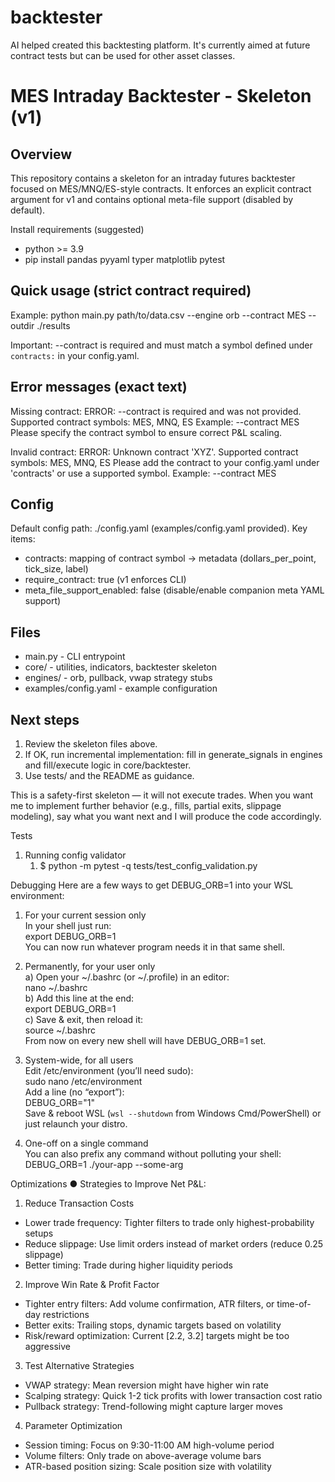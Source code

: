# backtester
AI helped created this backtesting platform. It's currently aimed at future contract tests but can be used for other asset classes.


MES Intraday Backtester - Skeleton (v1)
=======================================

Overview
--------
This repository contains a skeleton for an intraday futures backtester focused on MES/MNQ/ES-style contracts.
It enforces an explicit contract argument for v1 and contains optional meta-file support (disabled by default).

Install requirements (suggested)
- python >= 3.9
- pip install pandas pyyaml typer matplotlib pytest

Quick usage (strict contract required)
-------------------------------------
Example:
  python main.py path/to/data.csv --engine orb --contract MES --outdir ./results

Important: --contract is required and must match a symbol defined under `contracts:` in your config.yaml.

Error messages (exact text)
---------------------------
Missing contract:
  ERROR: --contract is required and was not provided.
  Supported contract symbols: MES, MNQ, ES
  Example: --contract MES
  Please specify the contract symbol to ensure correct P&L scaling.

Invalid contract:
  ERROR: Unknown contract 'XYZ'. Supported contract symbols: MES, MNQ, ES
  Please add the contract to your config.yaml under 'contracts' or use a supported symbol.
  Example: --contract MES

Config
------
Default config path: ./config.yaml (examples/config.yaml provided).
Key items:
- contracts: mapping of contract symbol -> metadata (dollars_per_point, tick_size, label)
- require_contract: true (v1 enforces CLI)
- meta_file_support_enabled: false (disable/enable companion meta YAML support)

Files
-----
- main.py - CLI entrypoint
- core/ - utilities, indicators, backtester skeleton
- engines/ - orb, pullback, vwap strategy stubs
- examples/config.yaml - example configuration

Next steps
----------
1. Review the skeleton files above.
2. If OK, run incremental implementation: fill in generate_signals in engines and fill/execute logic in core/backtester.
3. Use tests/ and the README as guidance.

This is a safety-first skeleton — it will not execute trades. When you want me to implement further behavior (e.g., fills, partial exits, slippage modeling), say what you want next and I will produce the code accordingly.

Tests
1. Running config validator
   1. $  python -m pytest -q tests/test_config_validation.py
   
Debugging
Here are a few ways to get DEBUG_ORB=1 into your WSL environment:

1) For your current session only  
   In your shell just run:  
     export DEBUG_ORB=1  
   You can now run whatever program needs it in that same shell.

2) Permanently, for your user only  
   a) Open your ~/.bashrc (or ~/.profile) in an editor:  
      nano ~/.bashrc  
   b) Add this line at the end:  
      export DEBUG_ORB=1  
   c) Save & exit, then reload it:  
      source ~/.bashrc  
   From now on every new shell will have DEBUG_ORB=1 set.

3) System-wide, for all users  
   Edit /etc/environment (you’ll need sudo):  
     sudo nano /etc/environment  
   Add a line (no “export”):  
     DEBUG_ORB="1"  
   Save & reboot WSL (`wsl --shutdown` from Windows Cmd/PowerShell) or just relaunch your distro.

4) One-off on a single command  
   You can also prefix any command without polluting your shell:  
     DEBUG_ORB=1 ./your-app --some-arg  

Optimizations
● Strategies to Improve Net P&L:

  1. Reduce Transaction Costs
  - Lower trade frequency: Tighter filters to trade only highest-probability
  setups
  - Reduce slippage: Use limit orders instead of market orders (reduce 0.25
  slippage)
  - Better timing: Trade during higher liquidity periods

  2. Improve Win Rate & Profit Factor
  - Tighter entry filters: Add volume confirmation, ATR filters, or time-of-day
  restrictions
  - Better exits: Trailing stops, dynamic targets based on volatility
  - Risk/reward optimization: Current [2.2, 3.2] targets might be too aggressive

  3. Test Alternative Strategies
  - VWAP strategy: Mean reversion might have higher win rate
  - Scalping strategy: Quick 1-2 tick profits with lower transaction cost ratio
  - Pullback strategy: Trend-following might capture larger moves

  4. Parameter Optimization
  - Session timing: Focus on 9:30-11:00 AM high-volume period
  - Volume filters: Only trade on above-average volume bars
  - ATR-based position sizing: Scale position size with volatility